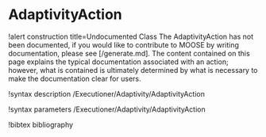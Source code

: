 <!-- MOOSE Documentation Stub: Remove this when content is added. -->

# AdaptivityAction

!alert construction title=Undocumented Class
The AdaptivityAction has not been documented, if you would like to contribute to MOOSE by writing
documentation, please see [/generate.md]. The content contained on this page explains the typical
documentation associated with an action; however, what is contained is ultimately determined by what
is necessary to make the documentation clear for users.

!syntax description /Executioner/Adaptivity/AdaptivityAction

!syntax parameters /Executioner/Adaptivity/AdaptivityAction

!bibtex bibliography
